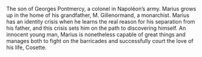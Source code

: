 The son of Georges Pontmercy, a colonel in Napoléon’s army. Marius grows up in 
the home of his grandfather, M. Gillenormand, a monarchist. Marius has an 
identity crisis when he learns the real reason for his separation from his 
father, and this crisis sets him on the path to discovering himself. An 
innocent young man, Marius is nonetheless capable of great things and manages 
both to fight on the barricades and successfully court the love of his life, 
Cosette.
